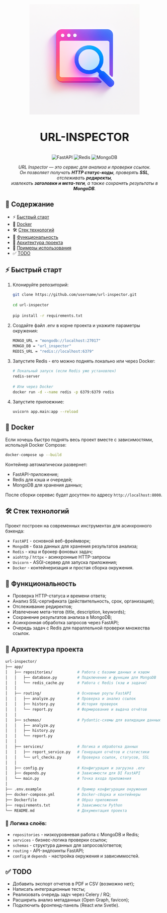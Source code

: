<h1 align="center" style="display: block; font-size: 2.5em; font-weight: bold; margin-block-start: 1em; margin-block-end: 1em;">
  <a name="logo">
    <img src="pictures/icon.png" alt="URL Inspector" style="width:350px;height:350px"/>
  </a>
  <br /><br />
  <strong>URL-INSPECTOR</strong>
</h1>

<div align="center">

![FastAPI](https://img.shields.io/badge/FastAPI-009688?logo=fastapi&logoColor=white)
![Redis](https://img.shields.io/badge/Redis-DC382D?logo=redis&logoColor=white)
![MongoDB](https://img.shields.io/badge/MongoDB-47A248?logo=mongodb&logoColor=white)

</div>

<p align="center">
  <em>URL Inspector — это сервис для анализа и проверки ссылок.<br />
  Он позволяет получать <b>HTTP статус-коды</b>, проверять <b>SSL</b>, отслеживать <b>редиректы</b>,<br />
  извлекать <b>заголовки и мета-теги</b>, а также сохранять результаты в <b>MongoDB</b>.</em>
</p>


## 📑 Содержание
- ⚡️ [Быстрый старт](#️-быстрый-старт)
- 🐳 [Docker](#-docker)
- 🛠 [Стек технологий](#-стек-технологий)
- 🚀 [Функциональность](#-функциональность)
- 📂 [Архитектура проекта](#-архитектура-проекта)
- 📌 [Примеры использования](#-примеры-использования)
- ✅ [TODO](#-todo)


## ⚡️ Быстрый старт
1. Клонируйте репозиторий:
   ```bash
   git clone https://github.com/username/url-inspector.git

   cd url-inspector

   pip install -r requirements.txt
   ```
2. Создайте файл .env в корне проекта и укажите параметры окружения:
    ```bash
    MONGO_URL = "mongodb://localhost:27017"
    MONGO_DB = "url_inspector"
    REDIS_URL = "redis://localhost:6379"
    ```
3. Запустите Redis - его можно поднять локально или через Docker:
    ```bash
    # Локальный запуск (если Redis уже установлен)
    redis-server

    # Или через Docker
    docker run -d --name redis -p 6379:6379 redis
    ```
4. Запустите прилоежние:
    ```bash
    uvicorn app.main:app --reload
    ```

## 🐳 Docker
Если хочешь быстро поднять весь проект вместе с зависимостями, используй Docker Compose:
```bash
docker-compose up --build
```
Контейнер автоматически развернет:
- FastAPI-приложение;
- Redis для кэша и очередей;
- MongoDB для хранения данных;

После сборки серевис будет досутпен по адресу `http://localhost:8000`.

## 🛠 Стек технологий
Проект построен на современных инструментах для асинхронного бэкенда:

- `FastAPI` - основной веб-фреймворк;
- `MongoDB` - база данных для хранения результатов анализа;
- `Redis` - кэш и брокер фоновых задач;
- `aiohttp` / `httpx` - асинхронные HTTP-запросы
- `Uvicorn` - ASGI-сервер для запуска приложения;
- `Docker` - контейнеризация и простая сборка окружения.

## 🚀 Функциональность
- Проверка HTTP-статуса и времени ответа;
- Анализ SSL-сертификата (действительность, срок, организация);
- Отслеживание редиректов;
- Извлечение мета-тегов (title, description, keywords);
- Сохранение результатов анализа в MongoDB;
- Асинхронная обработка запросов через FastAPI;
- Очередь задач с Redis для параллельной проверки множества ссылок.

## 📂 Архитектура проекта
```bash
url-inspector/
├── app/
│   ├── repositories/           # Работа с базами данных и кэшом
│   │   ├── database.py         # Подключение и функции для MongoDB
│   │   └── redis_cache.py      # Работа с Redis (кэш и задачи)
│   │
│   ├── routing/                # Основные роуты FastAPI
│   │   ├── analyze.py          # Проверка и анализ ссылок
│   │   ├── history.py          # История проверок
│   │   └── report.py           # Формирование и выдача отчётов
│   │
│   ├── schemas/                # Pydantic-схемы для валидации данных
│   │   ├── analyze.py
│   │   ├── history.py
│   │   └── report.py
│   │
│   ├── services/               # Логика и обработка данных
│   │   ├── report_service.py   # Генерация отчётов и статистики
│   │   └── url_checks.py       # Проверка ссылок, статусов, SSL
│   │
│   ├── config.py               # Конфигурация и загрузка .env
│   ├── depends.py              # Зависимости для DI FastAPI
│   └── main.py                 # Точка входа приложения
│
├── .env.example                # Пример конфигурации окружения
├── docker-compose.yml          # Docker-сборка и контейнеры
├── Dockerfile                  # Образ приложения
├── requirements.txt            # Зависимости Python
└── README.md                   # Документация проекта
```

### 📘 Логика слоёв:
- `repositories` - низкоуровневая работа с MongoDB и Redis;
- `services` - бизнес-логика проверки ссылок;
- `schemas` - структура данных для запросов/ответов;
- `routing` - API-эндпоинты FastAPI;
- `config` и `depends` - настройка окружения и зависиммостей.

## ✅ TODO
- Добавить экспорт отчетов в PDF и CSV (возможно нет);
- Написать интеграционные тесты;
- Реализовать очередь задч через Celery / RQ;
- Расширить анализ метаданных (Open Graph, favicon);
- Подключить фронтенд-панель (React или Svetle).





